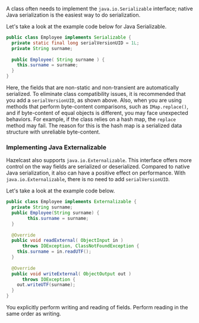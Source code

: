 

A class often needs to implement the `java.io.Serializable` interface; native Java serialization is the easiest way to do serialization.

Let's take a look at the example code below for Java Serializable.

```java
public class Employee implements Serializable { 
  private static final long serialVersionUID = 1L;
  private String surname;
  
  public Employee( String surname ) { 
    this.surname = surname;
  } 
}
```

Here, the fields that are non-static and non-transient are automatically serialized. To eliminate class compatibility issues, it is recommended that you add a `serialVersionUID`, as shown above. Also, when you are using methods that perform byte-content comparisons, such as `IMap.replace()`, and if byte-content of equal objects is different, you may face unexpected behaviors. For example, if the class relies on a hash map, the `replace` method may fail. The reason for this is the hash map is a serialized data structure with unreliable byte-content.

### Implementing Java Externalizable

Hazelcast also supports `java.io.Externalizable`. This interface offers more control on the way fields are serialized or deserialized. Compared to native Java serialization, it also can have a positive effect on performance. With `java.io.Externalizable`, there is no need to add `serialVersionUID`.

Let's take a look at the example code below.

```java
public class Employee implements Externalizable { 
  private String surname;
  public Employee(String surname) { 
        this.surname = surname;
  }
  
  @Override
  public void readExternal( ObjectInput in )
      throws IOException, ClassNotFoundException {
    this.surname = in.readUTF();
  }
    
  @Override
  public void writeExternal( ObjectOutput out )
      throws IOException {
    out.writeUTF(surname); 
  }
}
```

You explicitly perform writing and reading of fields. Perform reading in the same order as writing.

